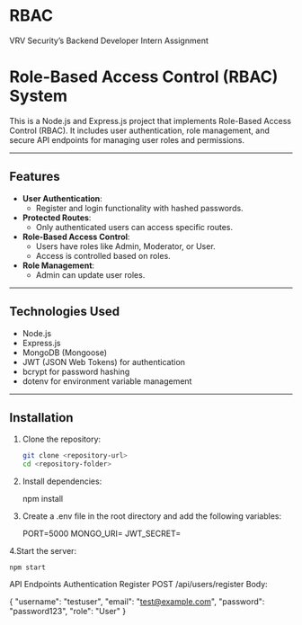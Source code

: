 # RBAC
VRV Security’s Backend Developer Intern Assignment
# Role-Based Access Control (RBAC) System

This is a Node.js and Express.js project that implements Role-Based Access Control (RBAC). It includes user authentication, role management, and secure API endpoints for managing user roles and permissions.

---

## Features

- **User Authentication**: 
  - Register and login functionality with hashed passwords.
- **Protected Routes**: 
  - Only authenticated users can access specific routes.
- **Role-Based Access Control**:
  - Users have roles like Admin, Moderator, or User.
  - Access is controlled based on roles.
- **Role Management**: 
  - Admin can update user roles.

---

## Technologies Used

- Node.js
- Express.js
- MongoDB (Mongoose)
- JWT (JSON Web Tokens) for authentication
- bcrypt for password hashing
- dotenv for environment variable management

---

## Installation

1. Clone the repository:
   ```bash
   git clone <repository-url>
   cd <repository-folder>

2. Install dependencies:
   
    npm install
   
4. Create a .env file in the root directory and add the following variables:

    PORT=5000
    MONGO_URI=<Your MongoDB Connection String>
    JWT_SECRET=<Your JWT Secret>
    
4.Start the server:

    npm start
API Endpoints
Authentication
Register
POST /api/users/register
Body:

{
  "username": "testuser",
  "email": "test@example.com",
  "password": "password123",
  "role": "User"
}



